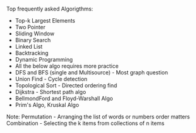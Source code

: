 Top frequently asked Algorigthms:
- Top-k Largest Elements
- Two Pointer
- Sliding Window
- Binary Search
- Linked List
- Backtracking
- Dynamic Programming
- All the below algo requires more practice
- DFS and BFS (single and Multisource) - Most graph question
- Union Find - Cycle detection
- Topological Sort - Directed ordering find
- Dijkstra - Shortest path algo
- BellmondFord and Floyd-Warshall Algo
- Prim's Algo, Kruskal Algo

Note:
Permutation - Arranging the list of words or numbers order matters
Combination - Selecting the k items from collections of n items